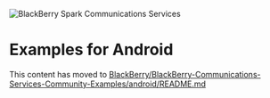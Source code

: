 ![BlackBerry Spark Communications Services](https://developer.blackberry.com/files/bbm-enterprise/documents/guide/resources/images/bnr-bbm-enterprise-sdk-title.png)

# Examples for Android

This content has moved to [BlackBerry/BlackBerry-Communications-Services-Community-Examples/android/README.md](https://github.com/BlackBerry/BlackBerry-Communications-Services-Community-Examples/android/README.md)
